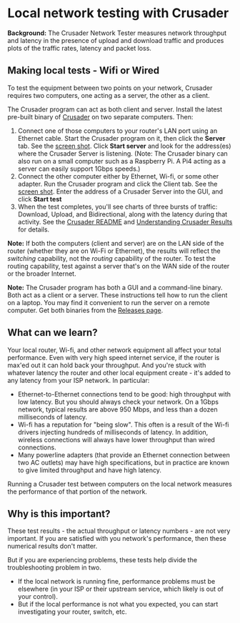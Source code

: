 # Local network testing with Crusader

**Background:**
The Crusader Network Tester measures network throughput
and latency in the presence of upload and download traffic
and produces plots of the traffic rates, latency and packet loss.

## Making local tests - Wifi or Wired

To test the equipment between two points on your network,
Crusader requires two computers,
one acting as a server, the other as a client.

The Crusader program can act as both client and server.
Install the latest pre-built binary of
[Crusader](https://github.com/Zoxc/crusader/releases)
on two separate computers. Then:

1. Connect one of those computers to your router's LAN port using an
  Ethernet cable.
  Start the Crusader program on it, then click the **Server** tab. See the
  [screen shot](../media/Crusader-Server.png).
  Click **Start server** and look for the
  address(es) where the Crusader Server is listening.
  (Note: The Crusader binary can also run on a small
  computer such as a Raspberry Pi.
  A Pi4 acting as a server can easily support 1Gbps speeds.)
2. Connect the other computer either by Ethernet, Wi-fi,
  or some other adapter.
  Run the Crusader program and click the Client tab. See the
  [screen shot](../media/Crusader-Client.png).
  Enter the address of a Crusader Server into the GUI,
  and click **Start test**
3. When the test completes, you'll see charts of three bursts of traffic:
  Download, Upload, and Bidirectional,
  along with the latency during that activity.
  See the
  [Crusader README](../README.md) and
  [Understanding Crusader Results](./RESULTS.md)
  for details.

**Note:** If both the computers (client and server) are on the LAN
   side of the router (whether they are on Wi-Fi or Ethernet),
   the results will reflect the _switching_ capability, not the
   _routing_ capability of the router.
   To test the routing capability, test against a server that's
   on the WAN side of the router or the broader Internet.

**Note:** The Crusader program has both a GUI and a command-line binary.
Both act as a client or a server.
These instructions tell how to run the client on a laptop.
You may find it convenient to run the server on a remote computer.
Get both binaries from the
[Releases page](https://github.com/Zoxc/crusader/releases).

## What can we learn?

Your local router, Wi-fi, and other network equipment
all affect your total performance.
Even with very high speed internet service,
if the router is max'ed out it can hold back your throughput.
And you're stuck with whatever latency the router and
other local equipment create - it's added to any latency from your ISP network.
In particular:

* Ethernet-to-Ethernet connections tend to be good:
  high throughput with low latency.
  But you should always check your network.
  On a 1Gbps network, typical results are above 950 Mbps,
  and less than a dozen milliseconds of latency.
* Wi-fi has a reputation for "being slow".
  This often is a result of the Wi-fi drivers injecting
  hundreds of milliseconds of latency.
  In addition, wireless connections will always have lower
  throughput than wired connections.
* Many powerline adapters (that provide an Ethernet connection
  between two AC outlets) may have high specifications,
  but in practice are known to give limited throughput
  and have high latency.

Running a Crusader test between computers on the local network measures
the performance of that portion of the network.

## Why is this important?

These test results - the actual throughput or latency numbers -
are not very important.
If you are satisfied with you network's performance,
then these numerical results don't matter.

But if you are experiencing problems,
these tests help divide the troubleshooting problem in two.

* If the local network is running fine,
  performance problems must be elsewhere 
  (in your ISP or their upstream service,
  which likely is out of your control).
* But if the local performance is not what you expected,
  you can start investigating your router, switch, etc.
